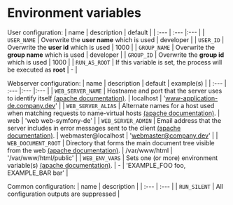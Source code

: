 # Environment variables

User configuration:
| name | description | default |
| :--- | :--- |:--- |
| `USER_NAME` | Overwrite the **user name** which is used | developer |
| `USER_ID` |  Overwrite the **user id** which is used | 1000 |
| `GROUP_NAME` |  Overwrite the **group name** which is used | developer |
| `GROUP_ID` | Overwrite the **group id** which is used | 1000 |
| `RUN_AS_ROOT` | If this variable is set, the process will be executed as **root** | - |

Webserver configuration:
| name | description | default | example(s) |
| :--- | :--- |:--- |:--- |
| `WEB_SERVER_NAME` | Hostname and port that the server uses to identify itself [(apache documentation)](https://httpd.apache.org/docs/2.4/en/mod/core.html#servername). | localhost | 'www-application-de.company.dev' |
| `WEB_SERVER_ALIAS` | Alternate names for a host used when matching requests to name-virtual hosts [(apache documentation)](https://httpd.apache.org/docs/2.4/en/mod/core.html#serveralias). | web | 'web web-symfony-de' |
| `WEB_SERVER_ADMIN` | Email address that the server includes in error messages sent to the client [(apache documentation)](https://httpd.apache.org/docs/2.4/en/mod/core.html#serveradmin). | webmaster@localhost | 'webmaster@company.dev' |
| `WEB_DOCUMENT_ROOT` | Directory that forms the main document tree visible from the web [(apache documentation)](https://httpd.apache.org/docs/2.4/en/mod/core.html#documentroot). | /var/www/html | '/var/www/html/public' |
| `WEB_ENV_VARS` | Sets one (or more) environment variable(s) [(apache documentation)](https://httpd.apache.org/docs/2.4/en/mod/core.html#setenv). | - | 'EXAMPLE_FOO foo, EXAMPLE_BAR bar' |

Common configuration:
| name | description |
| :--- | :--- |
| `RUN_SILENT` | All configuration outputs are suppressed  |
